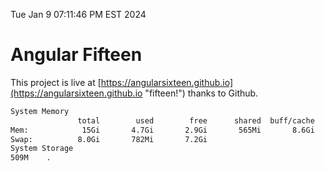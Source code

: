 Tue Jan  9 07:11:46 PM EST 2024

# Angular Fifteen


This project is live at [https://angularsixteen.github.io](https://angularsixteen.github.io "fifteen!") thanks to Github.

```bash
System Memory
               total        used        free      shared  buff/cache   available
Mem:            15Gi       4.7Gi       2.9Gi       565Mi       8.6Gi        10Gi
Swap:          8.0Gi       782Mi       7.2Gi
System Storage
509M	.
